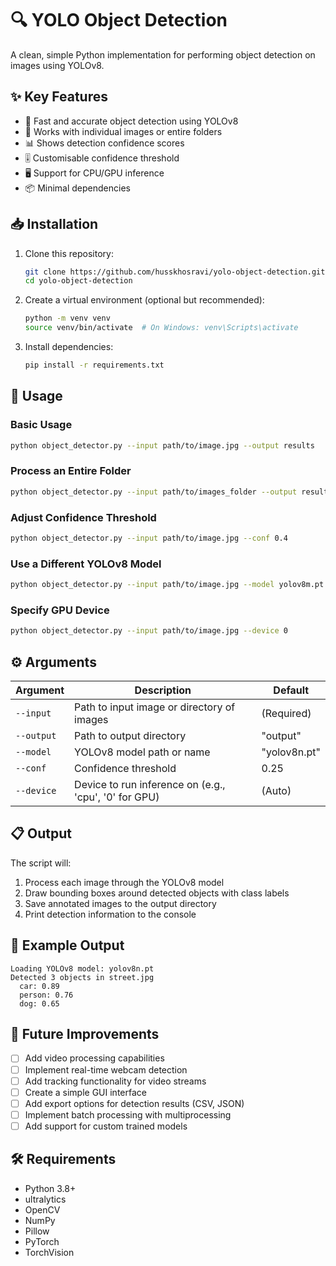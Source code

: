 # 🔍 YOLO Object Detection

A clean, simple Python implementation for performing object detection on images using YOLOv8.


## ✨ Key Features

- 🚀 Fast and accurate object detection using YOLOv8
- 📁 Works with individual images or entire folders
- 📊 Shows detection confidence scores
- 🎚️ Customisable confidence threshold
- 🖥️ Support for CPU/GPU inference
- 📦 Minimal dependencies

## 📥 Installation

1. Clone this repository:
   ```bash
   git clone https://github.com/husskhosravi/yolo-object-detection.git
   cd yolo-object-detection
   ```

2. Create a virtual environment (optional but recommended):
   ```bash
   python -m venv venv
   source venv/bin/activate  # On Windows: venv\Scripts\activate
   ```

3. Install dependencies:
   ```bash
   pip install -r requirements.txt
   ```

## 🚀 Usage

### Basic Usage

```bash
python object_detector.py --input path/to/image.jpg --output results
```

### Process an Entire Folder

```bash
python object_detector.py --input path/to/images_folder --output results
```

### Adjust Confidence Threshold

```bash
python object_detector.py --input path/to/image.jpg --conf 0.4
```

### Use a Different YOLOv8 Model

```bash
python object_detector.py --input path/to/image.jpg --model yolov8m.pt
```

### Specify GPU Device

```bash
python object_detector.py --input path/to/image.jpg --device 0
```

## ⚙️ Arguments

| Argument | Description | Default |
|----------|-------------|---------|
| `--input` | Path to input image or directory of images | (Required) |
| `--output` | Path to output directory | "output" |
| `--model` | YOLOv8 model path or name | "yolov8n.pt" |
| `--conf` | Confidence threshold | 0.25 |
| `--device` | Device to run inference on (e.g., 'cpu', '0' for GPU) | (Auto) |

## 📋 Output

The script will:
1. Process each image through the YOLOv8 model
2. Draw bounding boxes around detected objects with class labels
3. Save annotated images to the output directory
4. Print detection information to the console

## 📝 Example Output

```
Loading YOLOv8 model: yolov8n.pt
Detected 3 objects in street.jpg
  car: 0.89
  person: 0.76
  dog: 0.65
```

## 🔮 Future Improvements

- [ ] Add video processing capabilities
- [ ] Implement real-time webcam detection
- [ ] Add tracking functionality for video streams
- [ ] Create a simple GUI interface
- [ ] Add export options for detection results (CSV, JSON)
- [ ] Implement batch processing with multiprocessing
- [ ] Add support for custom trained models

## 🛠️ Requirements

- Python 3.8+
- ultralytics
- OpenCV
- NumPy
- Pillow
- PyTorch
- TorchVision
